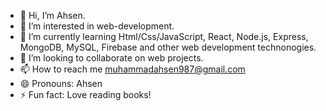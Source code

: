 - 👋 Hi, I’m Ahsen.
- 👀 I’m interested in web-development.
- 🌱 I’m currently learning Html/Css/JavaScript, React, Node.js, Express, MongoDB, MySQL, Firebase and other web development technonogies.
- 💞️ I’m looking to collaborate on web projects.
- 📫 How to reach me muhammadahsen987@gmail.com
- 😄 Pronouns: Ahsen
- ⚡ Fun fact: Love reading books!
<!---
M-Ahsen/M-Ahsen is a ✨ special ✨ repository because its `README.md` (this file) appears on your GitHub profile.
You can click the Preview link to take a look at your changes.
--->
